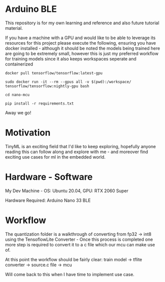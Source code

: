 # Arduino BLE

This repository is for my own learning and reference and also future tutorial material. 

If you have a machine with a GPU and would like to be able to leverage its resources for this project please execute the following, ensuring you have docker installed - although it should be noted the models being trained here are going to be extremely small, however this is just my preferred workflow for training models since it also keeps workspaces seperate and containerized


~~~
docker pull tensorflow/tensorflow:latest-gpu
~~~

~~~
sudo docker run -it --rm --gpus all -v $(pwd):/workspace/ tensorflow/tensorflow:nightly-gpu bash
~~~

~~~
cd nano-mcu
~~~

~~~
pip install -r requirements.txt
~~~

Away we go! 

# Motivation 

TinyML is an exciting field that I'd like to keep exploring, hopefully anyone reading this can follow along and explore with me - and moreover find exciting use cases for ml in the embedded world.

# Hardware - Software 

My Dev Machine - OS: Ubuntu 20.04, GPU: RTX 2060 Super 

Hardware Required: Arduino Nano 33 BLE  

# Workflow

The quantization folder is a walkthrough of converting from fp32 -> int8 using the TensoflowLite Converter - Once this process is completed one more step is required to convert it to a c file which our mcu can make use of. 

At this point the workflow should be fairly clear: train model -> tflite converter -> source.c file -> mcu  

Will come back to this when I have time to implement use case.